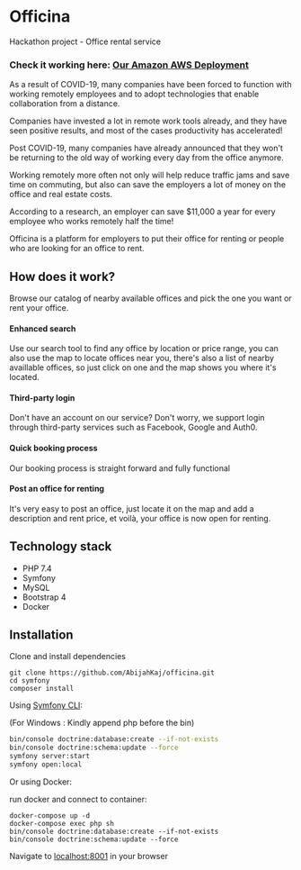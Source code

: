 # Officina
Hackathon project - Office rental service

### Check it working here: [Our Amazon AWS Deployment][deployment]

As a result of COVID-19, many companies have been forced to function with working remotely employees and to adopt technologies that enable collaboration from a distance.

Companies have invested a lot in remote work tools already, and they have seen positive results, and most of the cases productivity has accelerated!

Post COVID-19, many companies have already announced that they won't be returning to the old way of working every day from the office anymore.

Working remotely more often not only will help reduce traffic jams and save time on commuting, but also can save the employers a lot of money on the office and real estate costs.

According to a research, an employer can save $11,000 a year for every employee who works remotely half the time!

Officina is a platform for employers to put their office for renting or people who are looking for an office to rent. 

## How does it work?
Browse our catalog of nearby available offices and pick the one you want or rent your office.
#### Enhanced search
Use our search tool to find any office by location or price range, you can also use the map to locate offices near you, there's also a list of nearby availlable offices, so just click on one and the map shows you where it's located.
#### Third-party login
Don't have an account on our service? Don't worry, we support login through third-party services such as Facebook, Google and Auth0.
#### Quick booking process
Our booking process is straight forward and fully functional
#### Post an office for renting
It's very easy to post an office, just locate it on the map and add a description and rent price, et voilà, your office is now open for renting.
 
  
## Technology stack
- PHP 7.4
- Symfony
- MySQL
- Bootstrap 4
- Docker

## Installation
Clone and install dependencies
```
git clone https://github.com/AbijahKaj/officina.git
cd symfony
composer install
```

Using [Symfony CLI][sf_server]:

(For Windows : Kindly append php before the bin)

```bash
bin/console doctrine:database:create --if-not-exists
bin/console doctrine:schema:update --force
symfony server:start
symfony open:local
``` 


Or using Docker:

run docker and connect to container:
```
docker-compose up -d
docker-compose exec php sh
bin/console doctrine:database:create --if-not-exists
bin/console doctrine:schema:update --force
```

Navigate to [localhost:8001](http://localhost/) in your browser

[sf_server]: https://symfony.com/doc/current/setup/symfony_server.html
[deployment]: http://ec2-52-15-214-16.us-east-2.compute.amazonaws.com

